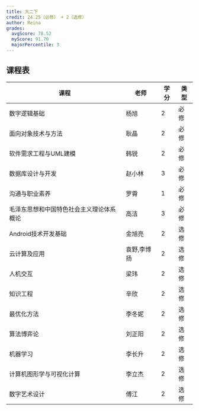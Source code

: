 ```yaml
---
title: 大二下
credit: 24.25（必修） + 2（选修）
author: Reina
grades:
  avgScore: 78.52
  myScore: 91.70
  majorPercentile: 3
---
```


## 课程表

| 课程                                     | 老师        | 学分 | 类型 |
| ---------------------------------------- | ----------- | ---- | ---- |
| 数字逻辑基础                             | 杨旭        | 2    | 必修 |
| 面向对象技术与方法                       | 耿晶        | 2    | 必修 |
| 软件需求工程与UML建模                    | 韩锐        | 2    | 必修 |
| 数据库设计与开发                         | 赵小林      | 3    | 必修 |
| 沟通与职业素养                           | 罗霄        | 1    | 必修 |
| 毛泽东思想和中国特色社会主义理论体系概论 | 高洁        | 3    | 必修 |
| Android技术开发基础                      | 金旭亮      | 2    | 选修 |
| 云计算及应用                             | 袁野,李博扬 | 2    | 选修 |
| 人机交互                                 | 梁玮        | 2    | 选修 |
| 知识工程                                 | 辛欣        | 2    | 选修 |
| 最优化方法                               | 李冬妮      | 2    | 选修 |
| 算法博弈论                               | 刘正阳      | 2    | 选修 |
| 机器学习                                 | 李长升      | 2    | 选修 |
| 计算机图形学与可视化计算                 | 李立杰      | 2    | 选修 |
| 数字艺术设计                             | 傅江        | 2    | 选修 |
